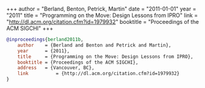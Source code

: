 +++
author = "Berland, Benton, Petrick, Martin"
date = "2011-01-01"
year = "2011"
title = "Programming on the Move: Design Lessons from IPRO"
link = "http://dl.acm.org/citation.cfm?id=1979932"
booktitle = "Proceedings of the ACM SIGCHI"
+++
```bibtex
@inproceedings{berland2011b,
    author    = {Berland and Benton and Petrick and Martin},
    year      = {2011},
    title     = {Programming on the Move: Design Lessons from IPRO},
    booktitle = {Proceedings of the ACM SIGCHI},
    address   = {Vancouver, BC},
    link		  = {http://dl.acm.org/citation.cfm?id=1979932}
}
```
